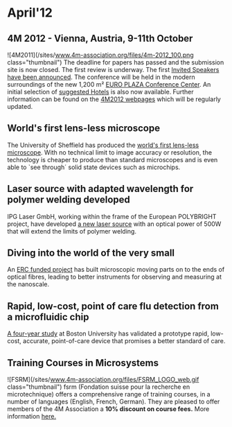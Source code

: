 # April'12

<!--break-->
## 4M 2012 - Vienna, Austria, 9-11th October


![4M2011](/sites/www.4m-association.org/files/4m-2012_100.png class="thumbnail")
The deadline for papers has passed and the submission site is now closed. The first review is underway. The first [Invited Speakers have been announced](/content/Invited-Speakers-4M2012). The conference will be held in the modern surroundings of the new 1,200 m² [EURO PLAZA Conference Center](http://www.europlaza.at/jart/prj3/euro_pl/website.jart?rel=en&content-id=1155914559700&reserve-mode=active). An initial selection of [suggested Hotels](http://www.4m-association.org/content/Hotels-Accommodation) is also now available. Further information can be found on the [4M2012 webpages](/conference/2012) which will be regularly updated. 
  
## World's first lens-less microscope

The University of Sheffield has produced the [world's first lens-less microscope](/content/Virtual-microscope-lens-delivers-real-revolution-imaging). With no technical limit to image accuracy or resolution, the technology is cheaper to produce than standard microscopes and is even able to `see through´ solid state devices such as microchips.  
  
## Laser source with adapted wavelength for polymer welding developed

IPG Laser GmbH, working within the frame of the European POLYBRIGHT project, have developed [a new laser source](/content/New-laser-source-adapted-polymer-welding-developed-POLYBRIGHT-project) with an optical power of 500W that will extend the
limits of polymer welding.

  
## Diving into the world of the very small

An [ERC funded project](http://www.4m-association.org/content/Diving-world-very-small) has built microscopic moving parts on to the ends of optical fibres, leading to better instruments for observing and measuring at the nanoscale.  
  
## Rapid, low-cost, point of care flu detection from a microfluidic chip

[A four-year study](http://www.4m-association.org/content/Rapid-low-cost-point-care-flu-detection-microfluidic-chip) at Boston University has validated a prototype rapid, low-cost, accurate, point-of-care device that promises a better standard of care.
  
## Training Courses in Microsystems

![FSRM](/sites/www.4m-association.org/files/FSRM_LOGO_web.gif class="thumbnail")
fsrm (Fondation suisse pour la recherche en microtechnique) offers a comprehensive range of training courses, in a number of languages (English, French, German). They are pleased to offer members of the 4M Association a <b>10% discount on course fees.</b> More information [here.](/content/fsrm-training-courses)